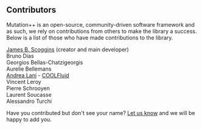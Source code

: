 <a id="top"></a>

## Contributors
Mutation++ is an open-source, community-driven software framework and as such, we rely on contributions from others to make the library a success.  Below is a list of those who have made contributions to the library.

[James B. Scoggins](http://www.jbscoggins.com) (creator and main developer) <br>
Bruno Dias <br>
Georgios Bellas-Chatzigeorgis <br>
Aurelie Bellemans <br>
[Andrea Lani](https://www.researchgate.net/profile/Andrea_Lani) - [COOLFluid](https://github.com/andrealani/COOLFluiD/wiki) <br>
Vincent Leroy <br>
Pierre Schrooyen <br>
Laurent Soucasse <br>
Alessandro Turchi <br>

Have you contributed but don't see your name?  [Let us know](mailto:james.scoggins@vki.ac.be) and we will be happy to add you.

